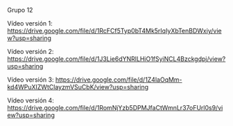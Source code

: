Grupo 12

Vídeo versión 1: https://drive.google.com/file/d/1RcFCf5Typ0bT4Mk5rIqIyXbTenBDWxiy/view?usp=sharing

Vídeo versión 2: https://drive.google.com/file/d/1J3Lie6dYNRlLHiO1fSyiNCL4Bzckgdpj/view?usp=sharing

Vídeo versión 3: https://drive.google.com/file/d/1Z4laOqMm-kd4WPuXIZWtClayzmVSuCbK/view?usp=sharing

Vídeo versión 4: https://drive.google.com/file/d/1RomNjYzb5DPMJfaCtWmnLr37oFUrl0s9/view?usp=sharing
